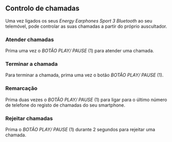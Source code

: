 ## Controlo de chamadas

Uma vez ligados os seus *Energy Earphones Sport 3 Bluetooth* ao seu telemóvel, pode controlar as suas chamadas a partir do próprio auscultador.

### Atender chamadas
Prima uma vez o *BOTÃO PLAY/ PAUSE* (1) para atender uma chamada.

### Terminar a chamada
Para terminar a chamada, prima uma vez o botão *BOTÃO PLAY/ PAUSE* (1).

### Remarcação
Prima duas vezes o *BOTÃO PLAY/ PAUSE* (1) para ligar para o último número de telefone do registo de chamadas do seu smartphone.

### Rejeitar chamadas
Prima o *BOTÃO PLAY/ PAUSE* (1) durante 2 segundos para rejeitar uma chamada.
